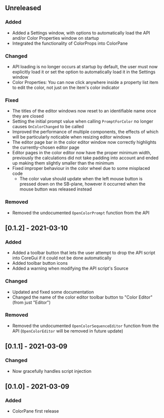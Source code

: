 ## Unreleased
### Added
- Added a Settings window, with options to automatically load the API and/or Color Properties window on startup
- Integrated the functionality of ColorProps into ColorPane

### Changed
- API loading is no longer occurs at startup by default, the user must now explicitly load it or set the option to automatically load it in the Settings window
- Color Properties: You can now click anywhere inside a property list item to edit the color, not just on the item's color indicator

### Fixed
- The titles of the editor windows now reset to an identifiable name once they are closed
- Setting the initial prompt value when calling `PromptForColor` no longer causes `OnColorChanged` to be called
- Improved the performance of multiple components, the effects of which will be particularly noticable when resizing editor windows
- The editor page bar in the color editor window now correctly highlights the currently-chosen editor page
- Editor pages in the color editor now have the proper minimum width, previously the calculations did not take padding into account and ended up making them slightly smaller than the minimum
- Fixed improper behaviour in the color wheel due to some misplaced code
  - The color value should update when the left mouse button is pressed down on the SB-plane, however it occurred when the mouse button was released instead

### Removed
- Removed the undocumented `OpenColorPrompt` function from the API

## [0.1.2] - 2021-03-10
### Added
- Added a toolbar button that lets the user attempt to drop the API script into CoreGui if it could not be done automatically
- Added toolbar button icons
- Added a warning when modifying the API script's Source

### Changed
- Updated and fixed some documentation
- Changed the name of the color editor toolbar button to "Color Editor" (from just "Editor")

### Removed
- Removed the undocumented `OpenColorSequenceEditor` function from the API (`OpenColorEditor` will be removed in future update)

## [0.1.1] - 2021-03-09
### Changed
- Now gracefully handles script injection

## [0.1.0] - 2021-03-09
### Added
- ColorPane first release